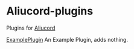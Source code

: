 # Aliucord-plugins

Plugins for [Aliucord](https://github.com/Aliucord)

[ExamplePlugin](https://github.com/FurYzen/aliucord-plugins/raw/builds/ExamplePlugin.zip)
An Example Plugin, adds nothing.